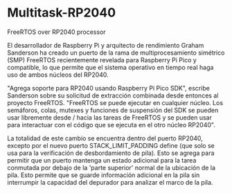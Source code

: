 # Multitask-RP2040
FreeRTOS over RP2040 processor

El desarrollador de Raspberry Pi y arquitecto de rendimiento Graham Sanderson ha creado un puerto de la rama de multiprocesamiento simétrico (SMP) FreeRTOS recientemente revelada para Raspberry Pi Pico y compatible, lo que permite que el sistema operativo en tiempo real haga uso de ambos núcleos del RP2040.

"Agrega soporte para RP2040 usando Raspberry Pi Pico SDK", escribe Sanderson sobre su solicitud de extracción combinada desde entonces al proyecto FreeRTOS. "FreeRTOS se puede ejecutar en cualquier núcleo. Los semáforos, colas, mutexes y funciones de suspensión del SDK se pueden usar libremente desde / hacia las tareas de FreeRTOS y se pueden usar para interactuar con el código que se ejecuta en el otro núcleo RP2040".

La totalidad de este cambio se encuentra dentro del puerto RP2040, excepto por el nuevo puerto STACK_LIMIT_PADDING define (que solo se usa para la verificación de desbordamiento de pila). Esto se agrega para permitir que un puerto mantenga un estado adicional para la tarea conmutada por debajo de la 'parte superior' normal de la ubicación de la pila. Esto permite que se guarde información adicional en la pila sin interrumpir la capacidad del depurador para analizar el marco de la pila.
